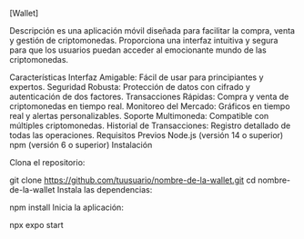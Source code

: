 [Wallet]

Descripción
es una aplicación móvil diseñada para facilitar la compra, venta y gestión de criptomonedas. Proporciona una interfaz intuitiva y segura para que los usuarios puedan acceder al emocionante mundo de las criptomonedas.

Características
Interfaz Amigable: Fácil de usar para principiantes y expertos.
Seguridad Robusta: Protección de datos con cifrado y autenticación de dos factores.
Transacciones Rápidas: Compra y venta de criptomonedas en tiempo real.
Monitoreo del Mercado: Gráficos en tiempo real y alertas personalizables.
Soporte Multimoneda: Compatible con múltiples criptomonedas.
Historial de Transacciones: Registro detallado de todas las operaciones.
Requisitos Previos
Node.js (versión 14 o superior)
npm (versión 6 o superior)
Instalación


Clona el repositorio:


git clone https://github.com/tuusuario/nombre-de-la-wallet.git
cd nombre-de-la-wallet
Instala las dependencias:


npm install
Inicia la aplicación:


npx expo start